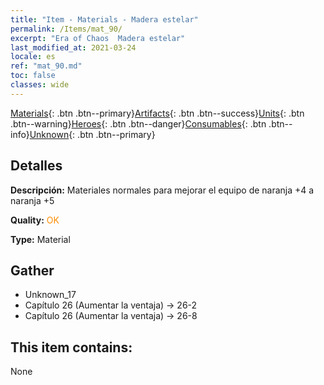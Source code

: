 ```yaml
---
title: "Item - Materials - Madera estelar"
permalink: /Items/mat_90/
excerpt: "Era of Chaos  Madera estelar"
last_modified_at: 2021-03-24
locale: es
ref: "mat_90.md"
toc: false
classes: wide
---
```

 [Materials](/es/Items/){: .btn .btn--primary}[Artifacts](/es/Items/Artifacts/){: .btn .btn--success}[Units](/es/Items/Units/){: .btn .btn--warning}[Heroes](/es/Items/Heroes/){: .btn .btn--danger}[Consumables](/es/Items/Consumables/){: .btn .btn--info}[Unknown](/es/Items/Unknown/){: .btn .btn--primary}

## Detalles
 **Descripción:** Materiales normales para mejorar el equipo de naranja +4 a naranja +5

 **Quality:** <span style="color: #FF8C00">OK</span>

 **Type:** Material

## Gather

*    Unknown_17 
*    Capítulo 26 (Aumentar la ventaja) -> 26-2 
*    Capítulo 26 (Aumentar la ventaja) -> 26-8 

## This item contains:

  None

